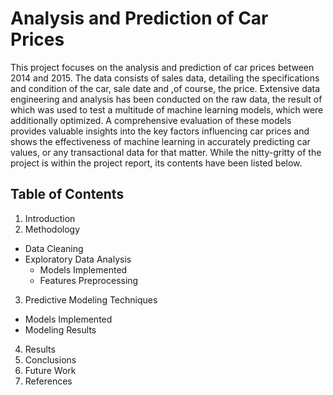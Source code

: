 # Analysis and Prediction of Car Prices

This project focuses on the analysis and prediction of car prices between 2014 and 2015. The data consists of sales data, detailing the specifications and condition of the car, sale date and ,of course, the price. Extensive data engineering and analysis has been conducted on the raw data, the result of which was used to test a multitude of machine learning models, which were additionally optimized. A comprehensive evaluation of these models provides valuable insights into the key factors influencing car prices and shows the effectiveness of machine learning in accurately predicting car values, or any transactional data for that matter. While the nitty-gritty of the project is within the project report, its contents have been listed below.

## Table of Contents
1. Introduction
2. Methodology
- Data Cleaning
- Exploratory Data Analysis
  -  Models Implemented
  - Features Preprocessing
3. Predictive Modeling Techniques
- Models Implemented
- Modeling Results
4. Results
5. Conclusions
6. Future Work
7. References
